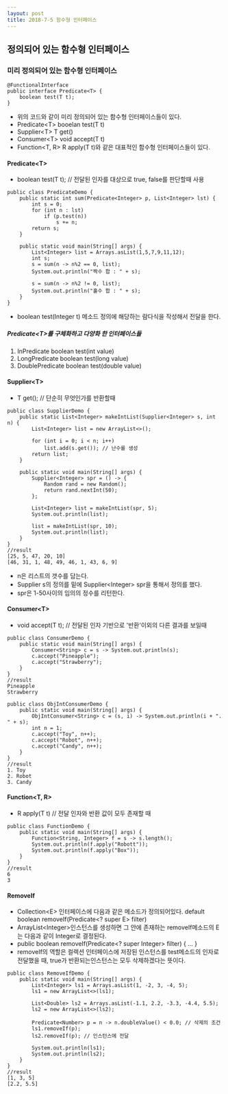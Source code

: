```yaml
---
layout: post
title: 2018-7-5 함수형 인터페이스
---
```


정의되어 있는 함수형 인터페이스
---

### 미리 정의되어 있는 함수형 인터페이스

```
@FunctionalInterface
public interface Predicate<T> {
	boolean test(T t);
}
```
- 위의 코드와 같이 미리 정의되어 있는 함수형 인터페이스들이 있다.
- Predicate\<T> booelan test(T t)
- Supplier\<T> T get()
- Consumer\<T> void accept(T t)
- Function\<T, R> R apply(T t)와 같은 대표적인 함수형 인터페이스들이 있다.

#### Predicate\<T>
- boolean test(T t); // 전달된 인자를 대상으로 true, false를 판단할때 사용

```
public class PredicateDemo {
    public static int sum(Predicate<Integer> p, List<Integer> lst) {
        int s = 0;
        for (int n : lst)
            if (p.test(n))
                s += n;
        return s;
    }

    public static void main(String[] args) {
        List<Integer> list = Arrays.asList(1,5,7,9,11,12);
        int s;
        s = sum(n -> n%2 == 0, list);
        System.out.println("짝수 합 : " + s);

        s = sum(n -> n%2 != 0, list);
        System.out.println("홀수 합 : " + s);
    }
}
```

- boolean test(Integer t) 메소드 정의에 해당하는 람다식을 작성해서 전달을 한다.

##### Predicate\<T>를 구체화하고 다양화 한 인터페이스들
1. InPredicate boolean test(int value)
2. LongPredicate boolean test(long value)
3. DoublePredicate boolean test(double value)

#### Supplier\<T>

- T get(); // 단순히 무엇인가를 반환할때

```
public class SupplierDemo {
    public static List<Integer> makeIntList(Supplier<Integer> s, int n) {
        List<Integer> list = new ArrayList<>();

        for (int i = 0; i < n; i++)
            list.add(s.get()); // 난수를 생성
        return list;
    }

    public static void main(String[] args) {
        Supplier<Integer> spr = () -> {
            Random rand = new Random();
            return rand.nextInt(50);
        };

        List<Integer> list = makeIntList(spr, 5);
        System.out.println(list);

        list = makeIntList(spr, 10);
        System.out.println(list);
    }
}
//result
[25, 5, 47, 20, 10]
[46, 31, 1, 48, 49, 46, 1, 43, 6, 9]
```
- n은 리스트의 갯수를 담는다.
- Supplier s의 정의를 밑에 Supplier\<Integer> spr을 통해서 정의를 했다.
- spr은 1-50사이의 임의의 정수를 리턴한다.

#### Consumer\<T>
- void accept(T t); // 전달된 인자 기반으로 '반환'이외의 다른 결과를 보일때

```
public class ConsumerDemo {
    public static void main(String[] args) {
        Consumer<String> c = s -> System.out.println(s);
        c.accept("Pineapple");
        c.accept("Strawberry");
    }
}
//result
Pineapple
Strawberry
```
```
public class ObjIntConsumerDemo {
    public static void main(String[] args) {
        ObjIntConsumer<String> c = (s, i) -> System.out.println(i + ". " + s);
        int n = 1;
        c.accept("Toy", n++);
        c.accept("Robot", n++);
        c.accept("Candy", n++);
    }
}
//result
1. Toy
2. Robot
3. Candy
```

#### Function<T, R>
- R apply(T t) // 전달 인자와 반환 값이 모두 존재할 때

```
public class FunctionDemo {
    public static void main(String[] args) {
        Function<String, Integer> f = s -> s.length();
        System.out.println(f.apply("Robott"));
        System.out.println(f.apply("Box"));
    }
}
//result
6
3
```

#### RemoveIf
- Collection\<E> 인터페이스에 다음과 같은 메소드가 정의되어있다. default boolean removeIf(Predicate\<? super E> filter)
- ArrayList\<Integer>인스턴스를 생성하면 그 안에 존재하는 removeIf메소드의 E는 다음과 같이 Integer로 결정된다.
- public boolean removeIf(Predicate\<? super Integer> filter) { ... }
- removeIf의 역할은 컬렉션 인터페이스에 저장된 인스턴스를 test메소드의 인자로 전달했을 때, true가 반환되는인스턴스는 모두 삭제하겠다는 뜻이다.

```
public class RemoveIfDemo {
    public static void main(String[] args) {
        List<Integer> ls1 = Arrays.asList(1, -2, 3, -4, 5);
        ls1 = new ArrayList<>(ls1);

        List<Double> ls2 = Arrays.asList(-1.1, 2.2, -3.3, -4.4, 5.5);
        ls2 = new ArrayList<>(ls2);

        Predicate<Number> p = n -> n.doubleValue() < 0.0; // 삭제의 조건
        ls1.removeIf(p);
        ls2.removeIf(p); // 인스턴스에 전달

        System.out.println(ls1);
        System.out.println(ls2);
    }
}
//result
[1, 3, 5]
[2.2, 5.5]
```
